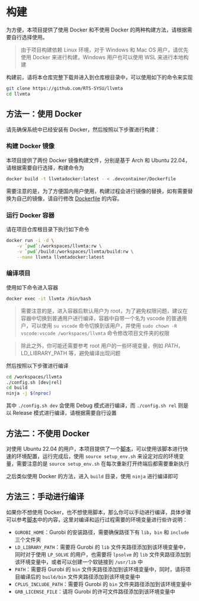 # 构建

为方便，本项目提供了使用 Docker 和不使用 Docker 的两种构建方法，请根据需要自行选择使用。

> 由于项目构建依赖 Linux 环境，对于 Windows 和 Mac OS 用户，请优先使用 Docker 来进行构建，Windows 用户也可以使用 WSL 来进行本地构建

构建前，请将本仓库完整下载并进入到仓库根目录中，可以使用如下的命令来实现

```bash
git clone https://github.com/RTS-SYSU/llvmta
cd llvmta
```

## 方法一：使用 Docker

请先确保系统中已经安装有 Docker，然后按照以下步骤进行构建：

### 构建 Docker 镜像

本项目提供了两份 Docker 镜像构建文件，分别是基于 Arch 和 Ubuntu 22.04，请根据需要自行选择，构建命令为

```bash
docker build -t llvmtadocker:latest - < .devcontainer/Dockerfile
```

需要注意的是，为了方便国内用户使用，构建过程会进行镜像的替换，如有需要替换为自己的镜像，请自行修改 [Dockerfile](.devcontainer/Dockerfile) 的内容。

### 运行 Docker 容器

请在项目仓库根目录下执行如下命令

```bash
docker run -i -d \
    -v `pwd`:/workspaces/llvmta:rw \
    -v `pwd`/build:/workspaces/llvmta/build:rw \
    --name llvmta llvmtadocker:latest
```

### 编译项目

使用如下命令进入容器

```bash
docker exec -it llvmta /bin/bash
```

> 需要注意的是，进入容器后默认用户为 root，为了避免权限问题，建议在容器中切换到普通用户进行编译，容器中自带一个名为 vscode 的普通用户，可以使用 `su vscode` 命令切换到该用户，并使用 `sudo chown -R vscode:vscode /workspaces/llvmta` 命令修改项目文件夹的权限

> 除此之外，你可能还需要参考 root 用户的一些环境变量，例如 $PATH，$LD_LIBRARY_PATH 等，避免编译出现问题

然后按照以下步骤进行编译

```bash
cd /workspaces/llvmta
./config.sh [dev|rel]
cd build
ninja -j $(nproc)
```

其中 `./config.sh dev` 会使用 Debug 模式进行编译，而 `./config.sh rel` 则是以 Release 模式进行编译，请根据需要自行设置

## 方法二：不使用 Docker

对使用 Ubuntu 22.04 的用户，本项目提供了一个[脚本](./compile.sh)，可以使用该脚本进行快速的环境配置，运行完成后，使用 `source setup_env.sh` 来设定对应的环境变量，需要注意的是 `source setup_env.sh` 在每次重新打开终端后都需要重新执行

之后类似使用 Docker 的方法，进入 `build` 目录，使用 `ninja` 进行编译即可

## 方法三：手动进行编译

如果你不想使用 Docker，也不想使用脚本，那么你可以手动进行编译，具体步骤可以参考[脚本](./compile.sh)中的内容，这里对编译和运行过程需要的环境变量进行些许说明：

- `GUROBI_HOME`：Gurobi 的安装路径，需要确保路径下有 `lib`，`bin` 和 `include` 三个文件夹
- `LD_LIBRARY_PATH`：需要将 Gurobi 的 `lib` 文件夹路径添加到该环境变量中，同时对于使用 `LP_SOLVE` 的用户，也需要将 `lpsolve` 的 `lib` 文件夹路径添加到该环境变量中，或者可以创建一个软链接到 `/usr/lib` 中
- `PATH`：需要将 Gurobi 的 `bin` 文件夹路径添加到该环境变量中，同时，请将项目编译后的 `build/bin` 文件夹路径添加到该环境变量中
- `CPLUS_INCLUDE_PATH`：需要将 Gurobi 的 `bin` 文件夹路径添加到该环境变量中
- `GRB_LICENSE_FILE`：请将 Gurobi 的许可文件路径添加到该环境变量中
